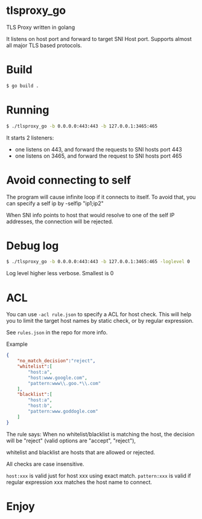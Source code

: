 # tlsproxy_go
TLS Proxy written in golang

It listens on host port and forward to target SNI Host port. Supports almost all major TLS based protocols.


# Build
```bash
$ go build .
```

# Running
```bash
$ ./tlsproxy_go -b 0.0.0.0:443:443 -b 127.0.0.1:3465:465
```

It starts 2 listeners:

* one listens on 443, and forward the requests to SNI hosts port 443
* one listens on 3465, and forward the request to SNI hosts port 465

# Avoid connecting to self
The program will cause infinite loop if it connects to itself. To avoid that, you can specify a self ip by
-selfip "ip1;ip2"

When SNI info points to host that would resolve to one of the self IP addresses, the connection will be rejected.

# Debug log
```bash
$ ./tlsproxy_go -b 0.0.0.0:443:443 -b 127.0.0.1:3465:465 -loglevel 0
```
Log level higher less verbose. Smallest is 0

# ACL
You can use `-acl rule.json` to specify a ACL for host check. 
This will help you to limit the target host names by static check, or by regular expression.

See `rules.json` in the repo for more info.

Example

```json
{
    "no_match_decision":"reject",
    "whitelist":[
        "host:a",
        "host:www.google.com",
        "pattern:www\\.goo.*\\.com"
    ],
    "blacklist":[
        "host:a",
        "host:b",
        "pattern:www.goddogle.com"
    ]
}
```

The rule says: When no whitelist/blacklist is matching the host, the decision will be "reject" (valid options are "accept", "reject"),

whitelist and blacklist are hosts that are allowed or rejected. 

All checks are case insensitive.

`host:xxx` is valid just for host xxx using exact match.
`pattern:xxx` is valid if regular expression xxx matches the host name to connect.


# Enjoy
